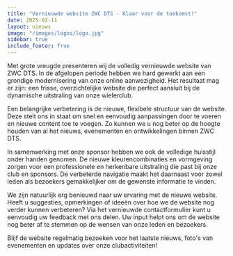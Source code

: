```yaml
---
title: "Vernieuwde website ZWC DTS - Klaar voor de toekomst!"
date: 2025-02-11
layout: nieuws
image: "/images/logos/logo.jpg"
sidebar: true
include_footer: True
---
```

Met grote vreugde presenteren wij de volledig vernieuwde website van ZWC DTS. In de afgelopen periode hebben we hard gewerkt aan een grondige modernisering van onze online aanwezigheid. Het resultaat mag er zijn: een frisse, overzichtelijke website die perfect aansluit bij de dynamische uitstraling van onze wielerclub.

Een belangrijke verbetering is de nieuwe, flexibele structuur van de website. Deze stelt ons in staat om snel en eenvoudig aanpassingen door te voeren en nieuwe content toe te voegen. Zo kunnen we u nog beter op de hoogte houden van al het nieuws, evenementen en ontwikkelingen binnen ZWC DTS.

In samenwerking met onze sponsor hebben we ook de volledige huisstijl onder handen genomen. De nieuwe kleurencombinaties en vormgeving zorgen voor een professionele en herkenbare uitstraling die past bij onze club en sponsors. De verbeterde navigatie maakt het daarnaast voor zowel leden als bezoekers gemakkelijker om de gewenste informatie te vinden.

We zijn natuurlijk erg benieuwd naar uw ervaring met de nieuwe website. Heeft u suggesties, opmerkingen of ideeën over hoe we de website nog verder kunnen verbeteren? Via het vernieuwde contactformulier kunt u eenvoudig uw feedback met ons delen. Uw input helpt ons om de website nog beter af te stemmen op de wensen van onze leden en bezoekers.

Blijf de website regelmatig bezoeken voor het laatste nieuws, foto's van evenementen en updates over onze clubactiviteiten!

